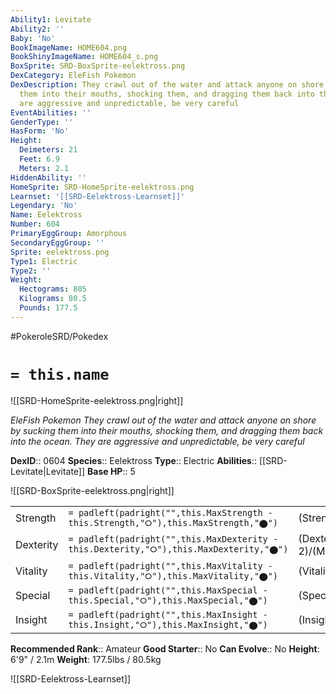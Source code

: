 ```yaml
---
Ability1: Levitate
Ability2: ''
Baby: 'No'
BookImageName: HOME604.png
BookShinyImageName: HOME604_s.png
BoxSprite: SRD-BoxSprite-eelektross.png
DexCategory: EleFish Pokemon
DexDescription: They crawl out of the water and attack anyone on shore by sucking
  them into their mouths, shocking them, and dragging them back into the ocean. They
  are aggressive and unpredictable, be very careful
EventAbilities: ''
GenderType: ''
HasForm: 'No'
Height:
  Deimeters: 21
  Feet: 6.9
  Meters: 2.1
HiddenAbility: ''
HomeSprite: SRD-HomeSprite-eelektross.png
Learnset: '[[SRD-Eelektross-Learnset]]'
Legendary: 'No'
Name: Eelektross
Number: 604
PrimaryEggGroup: Amorphous
SecondaryEggGroup: ''
Sprite: eelektross.png
Type1: Electric
Type2: ''
Weight:
  Hectograms: 805
  Kilograms: 80.5
  Pounds: 177.5
---
```


#PokeroleSRD/Pokedex

# `= this.name`

![[SRD-HomeSprite-eelektross.png|right]]

*EleFish Pokemon*
*They crawl out of the water and attack anyone on shore by sucking them into their mouths, shocking them, and dragging them back into the ocean. They are aggressive and unpredictable, be very careful*

**DexID**:: 0604
**Species**:: Eelektross
**Type**:: Electric
**Abilities**:: [[SRD-Levitate|Levitate]]
**Base HP**:: 5

![[SRD-BoxSprite-eelektross.png|right]]

|           |                                                                                        |                                          |
| --------- | -------------------------------------------------------------------------------------- | ---------------------------------------- |
| Strength  | `= padleft(padright("",this.MaxStrength - this.Strength,"⭘"),this.MaxStrength,"⬤")`    | (Strength::3)/(MaxStrength::6)   |
| Dexterity | `= padleft(padright("",this.MaxDexterity - this.Dexterity,"⭘"),this.MaxDexterity,"⬤")` | (Dexterity:: 2)/(MaxDexterity::4) |
| Vitality  | `= padleft(padright("",this.MaxVitality - this.Vitality,"⭘"),this.MaxVitality,"⬤")`    | (Vitality::2)/(MaxVitality::5)   |
| Special   | `= padleft(padright("",this.MaxSpecial - this.Special,"⭘"),this.MaxSpecial,"⬤")`       | (Special::3)/(MaxSpecial::6)     |
| Insight   | `= padleft(padright("",this.MaxInsight - this.Insight,"⭘"),this.MaxInsight,"⬤")`       | (Insight::2)/(MaxInsight::5)     |

**Recommended Rank**:: Amateur
**Good Starter**:: No
**Can Evolve**:: No
**Height**: 6'9" / 2.1m
**Weight**: 177.5lbs / 80.5kg

![[SRD-Eelektross-Learnset]]